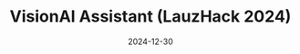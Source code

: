 ---
title: "VisionAI Assistant (LauzHack 2024)"
collection: hackathons
date: 2024-12-30
venue: "EPFL, Lausanne"
excerpt: "A multi-modal AI assistant developed in 22 hours, capable of analyzing images using natural language voice commands."
repo_url: 'https://github.com/D0men1c0/LauzHack'
---